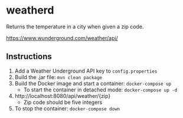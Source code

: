 # weatherd
Returns the temperature in a city when given a zip code.

https://www.wunderground.com/weather/api/

## Instructions
1. Add a Weather Underground API key to `config.properties`
2. Build the .jar file: ```mvn clean package```
3. Build the Docker image and start a container: ```docker-compose up```
    - To start the container in detached mode: `docker-compose up -d`
4. http://localhost:8080/api/weather/{zip}
    - Zip code should be five integers
5. To stop the container: `docker-compose down`
